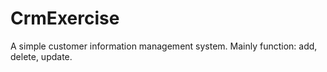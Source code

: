 # CrmExercise
A simple customer information management system.
Mainly function: add, delete, update.
